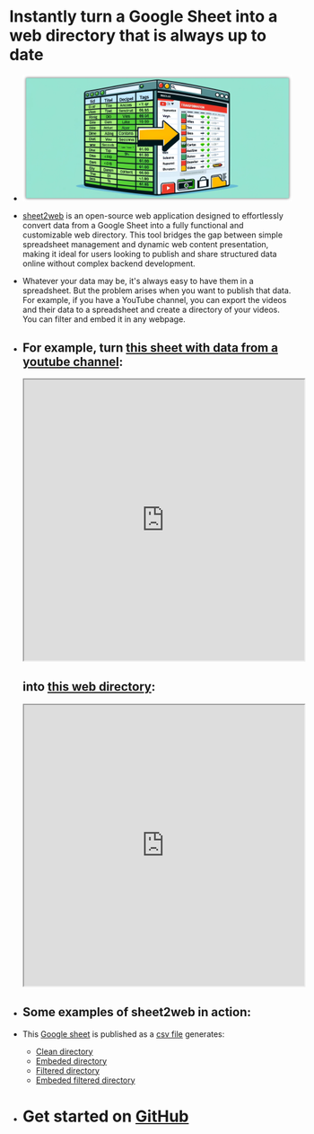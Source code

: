 # Instantly turn a Google Sheet into a web directory that is always up to date
- ![image.png](../assets/image_1716831629602_0.png)
- [sheet2web](https://lucascervera.github.io/sheet2web/pages/contents) is an open-source web application designed to effortlessly convert data from a Google Sheet into a fully functional and customizable web directory. This tool bridges the gap between simple spreadsheet management and dynamic web content presentation, making it ideal for users looking to publish and share structured data online without complex backend development.
- Whatever your data may be, it's always easy to have them in a spreadsheet. But the problem arises when you want to publish that data. For example, if you have a YouTube channel, you can export the videos and their data to a spreadsheet and create a directory of your videos. You can filter and embed it in any webpage.
- <h2>For example, turn <a href="https://docs.google.com/spreadsheets/d/17ZpUIl9HnmiUP_qrxaHqHOyxnA2SV6bf8-7UZ8J9Oyc/edit#gid=431711076" target="_blank">this sheet with data from a youtube channel</a>:</h2>
  
  <iframe src="https://docs.google.com/spreadsheets/d/e/2PACX-1vSYeQU23wzvOVWrqFGqhjXqzhl3Gtdm1uLiVlv2W7eXR-zP0sLEQkm8isiX5PDnqZNYy9bx9xP14vry/pubhtml?gid=0&amp;single=true&amp;widget=true&amp;headers=false" width="500px" height="500px"></iframe>
  
  <h2>into <a href="https://innteresante.com/sheet2web/index.html" target="_blank">this web directory</a>:</h2>
  
  <iframe src="https://innteresante.com/sheet2web/index.html" width="500px" height="500px"></iframe>
- ## Some examples of sheet2web in action:
- This [Google sheet](https://docs.google.com/spreadsheets/d/e/2PACX-1vSYeQU23wzvOVWrqFGqhjXqzhl3Gtdm1uLiVlv2W7eXR-zP0sLEQkm8isiX5PDnqZNYy9bx9xP14vry/pubhtml?gid=0&single=true) is published as a [csv file](https://docs.google.com/spreadsheets/d/e/2PACX-1vSYeQU23wzvOVWrqFGqhjXqzhl3Gtdm1uLiVlv2W7eXR-zP0sLEQkm8isiX5PDnqZNYy9bx9xP14vry/pub?gid=0&single=true&output=csv) generates:
	- [Clean directory](https://innteresante.com/sheet2web/index.html)
	- [Embeded directory](https://innteresante.com/#/pages/videos)
	- [Filtered directory](https://innteresante.com/sheet2web/index.html?tags=inteligenciaartificial)
	- [Embeded filtered directory](https://innteresante.com/#/pages/ia)
- # Get started on [GitHub](https://github.com/lucascervera/sheet2web)